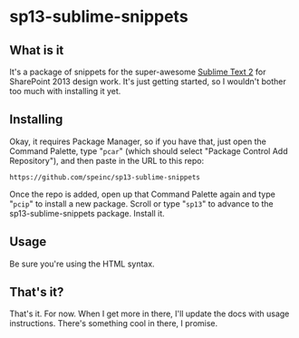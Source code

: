 # sp13-sublime-snippets

## What is it
It's a package of snippets for the super-awesome [Sublime Text 2](http://sublimetext.com) for SharePoint 2013 design work. It's just getting started, so I wouldn't bother too much with installing it yet.

## Installing
Okay, it requires Package Manager, so if you have that, just open the Command Palette, type "```pcar```" (which should select "Package Control Add Repository"), and then paste in the URL to this repo:

	https://github.com/speinc/sp13-sublime-snippets
	
Once the repo is added, open up that Command Palette again and type "```pcip```" to install a new package. Scroll or type "```sp13```" to advance to the sp13-sublime-snippets package. Install it.

## Usage
Be sure you're using the HTML syntax.
	
## That's it?
That's it. For now. When I get more in there, I'll update the docs with usage instructions. There's something cool in there, I promise.